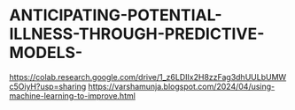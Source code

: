 # ANTICIPATING-POTENTIAL-ILLNESS-THROUGH-PREDICTIVE-MODELS-
https://colab.research.google.com/drive/1_z6LDIIx2H8zzFag3dhUULbUMWc5OiyH?usp=sharing
https://varshamunja.blogspot.com/2024/04/using-machine-learning-to-improve.html
